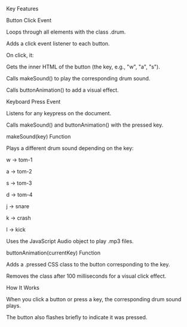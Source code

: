 Key Features

Button Click Event

Loops through all elements with the class .drum.

Adds a click event listener to each button.

On click, it:

Gets the inner HTML of the button (the key, e.g., "w", "a", "s").

Calls makeSound() to play the corresponding drum sound.

Calls buttonAnimation() to add a visual effect.

Keyboard Press Event

Listens for any keypress on the document.

Calls makeSound() and buttonAnimation() with the pressed key.

makeSound(key) Function

Plays a different drum sound depending on the key:

w → tom-1

a → tom-2

s → tom-3

d → tom-4

j → snare

k → crash

l → kick

Uses the JavaScript Audio object to play .mp3 files.

buttonAnimation(currentKey) Function

Adds a .pressed CSS class to the button corresponding to the key.

Removes the class after 100 milliseconds for a visual click effect.

How It Works

When you click a button or press a key, the corresponding drum sound plays.

The button also flashes briefly to indicate it was pressed.
